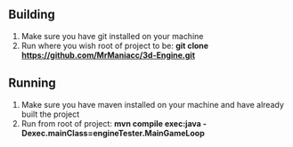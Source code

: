 ## Building
1. Make sure you have git installed on your machine
2. Run where you wish root of project to be: **git clone https://github.com/MrManiacc/3d-Engine.git**


## Running
1. Make sure you have maven installed on your machine and have already built the project
2. Run from root of project: **mvn compile exec:java -Dexec.mainClass=engineTester.MainGameLoop**

